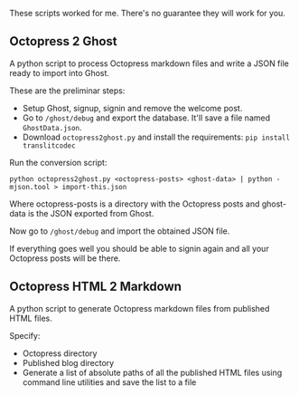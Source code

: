 These scripts worked for me. There's no guarantee they will work for you.

Octopress 2 Ghost
---

A python script to process Octopress markdown files and write a JSON file ready to import into Ghost.

These are the preliminar steps:

* Setup Ghost, signup, signin and remove the welcome post.
* Go to `/ghost/debug` and export the database. It'll save a file named `GhostData.json`.
* Download `octopress2ghost.py` and install the requirements: `pip install translitcodec`

Run the conversion script:

`python octopress2ghost.py <octopress-posts> <ghost-data> | python -mjson.tool > import-this.json`

Where octopress-posts is a directory with the Octopress posts and ghost-data is the JSON exported from Ghost.

Now go to `/ghost/debug` and import the obtained JSON file.

If everything goes well you should be able to signin again and all your Octopress posts will be there.

Octopress HTML 2 Markdown
---

A python script to generate Octopress markdown files from published HTML files.

Specify:

* Octopress directory
* Published blog directory
* Generate a list of absolute paths of all the published HTML files using command line utilities and
  save the list to a file
